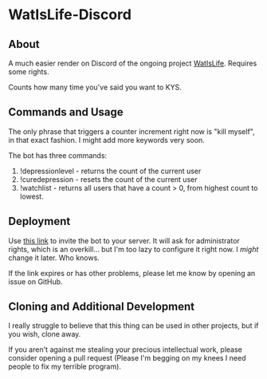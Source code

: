 # WatIsLife-Discord

## About
A much easier render on Discord of the ongoing project [WatIsLife](https://github.com/plane-paper/WatIsLife). Requires some rights.

Counts how many time you've said you want to KYS.

## Commands and Usage

The only phrase that triggers a counter increment right now is "kill myself", in that exact fashion. I might add more keywords very soon.

The bot has three commands:
1. !depressionlevel - returns the count of the current user
2. !curedepression - resets the count of the current user
3. !watchlist - returns all users that have a count > 0, from highest count to lowest.

## Deployment
Use [this link](https://discord.com/oauth2/authorize?client_id=1349295351538126858&permissions=8&integration_type=0&scope=bot) to invite the bot to your server. It will ask for administrator rights, which is an overkill... but I'm too lazy to configure it right now. I *might* change it later. Who knows.

If the link expires or has other problems, please let me know by opening an issue on GitHub.

## Cloning and Additional Development
I really struggle to believe that this thing can be used in other projects, but if you wish, clone away.

If you aren't against me stealing your precious intellectual work, please consider opening a pull request (Please I'm begging on my knees I need people to fix my terrible program).
